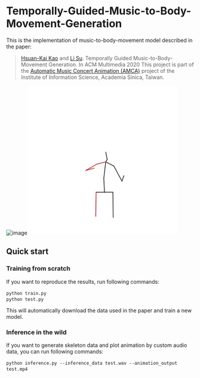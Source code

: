 # Temporally-Guided-Music-to-Body-Movement-Generation
This is the implementation of music-to-body-movement model described in the paper:  

>[Hsuan-Kai Kao](https://github.com/hsuankai) and [Li Su](https://www.iis.sinica.edu.tw/pages/lisu/index_en.html). Temporally Guided Music-to-Body-Movement Generation.
In ACM Multimedia 2020
This project is part of the [Automatic Music Concert Animation (AMCA)](https://sites.google.com/view/mctl/research/automatic-music-concert-animation) project of the Institute of Information Science, Academia Sinica, Taiwan.

![image](https://github.com/hsuankai/Temporally-Guided-Music-to-Body-Movement-Generation/blob/master/demo_animation.gif)
![image](https://github.com/hsuankai/Temporally-Guided-Music-to-Body-Movement-Generation/blob/master/demo_skeleton.gif)

## Quick start
### Training from scratch
If you want to reproduce the results, run following commands:
```
python train.py 
python test.py
```
This will automatically download the data used in the paper and train a new model.
### Inference in the wild
If you want to generate skeleton data and plot animation by custom audio data, you can run following commands:
```
python inference.py --inference_data test.wav --animation_output test.mp4
```
